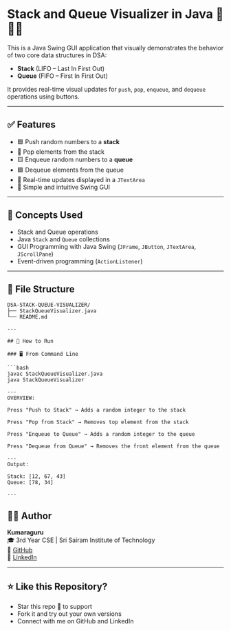 # Stack and Queue Visualizer in Java 🥞🚶‍♂️

This is a Java Swing GUI application that visually demonstrates the behavior of two core data structures in DSA:

- **Stack** (LIFO – Last In First Out)
- **Queue** (FIFO – First In First Out)

It provides real-time visual updates for `push`, `pop`, `enqueue`, and `dequeue` operations using buttons.

---

## ✅ Features

- 🟦 Push random numbers to a **stack**
- 🔴 Pop elements from the stack
- 🟨 Enqueue random numbers to a **queue**
- 🟩 Dequeue elements from the queue
- 📄 Real-time updates displayed in a `JTextArea`
- 🧩 Simple and intuitive Swing GUI

---

## 🧠 Concepts Used

- Stack and Queue operations
- Java `Stack` and `Queue` collections
- GUI Programming with Java Swing (`JFrame`, `JButton`, `JTextArea`, `JScrollPane`)
- Event-driven programming (`ActionListener`)

---

## 📁 File Structure

```
DSA-STACK-QUEUE-VISUALIZER/
├── StackQueueVisualizer.java
└── README.md

---

## 🚀 How to Run

### 🖥️ From Command Line

```bash
javac StackQueueVisualizer.java
java StackQueueVisualizer

---
OVERVIEW:

Press "Push to Stack" → Adds a random integer to the stack

Press "Pop from Stack" → Removes top element from the stack

Press "Enqueue to Queue" → Adds a random integer to the queue

Press "Dequeue from Queue" → Removes the front element from the queue

---
Output:

Stack: [12, 67, 43]
Queue: [78, 34]

---

```
## 👨‍💻 Author

**Kumaraguru**  
🎓 3rd Year CSE | Sri Sairam Institute of Technology  
🔗 [GitHub](https://github.com/guru-kumara)  
🔗 [LinkedIn](https://www.linkedin.com/in/kumara-guru1/)

---

## ⭐ Like this Repository?

- Star this repo 🌟 to support
- Fork it and try out your own versions
- Connect with me on GitHub and LinkedIn




